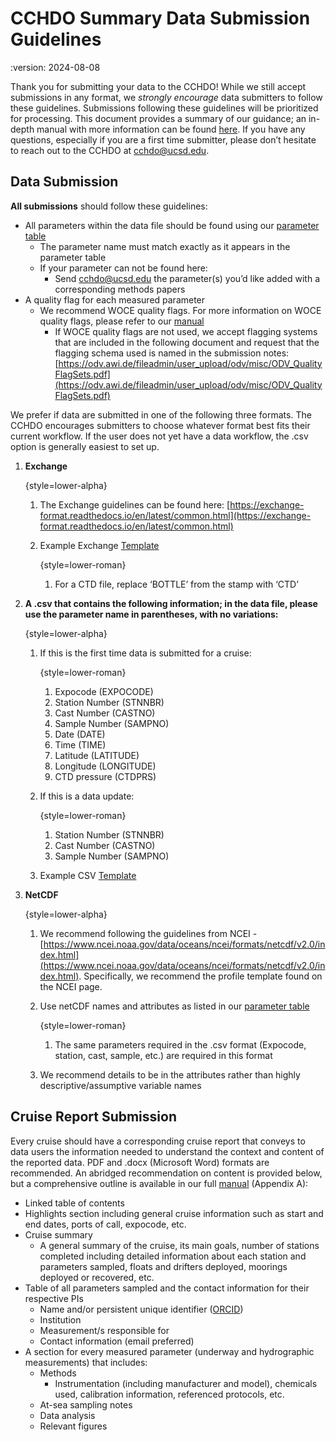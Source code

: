 # CCHDO Summary Data Submission Guidelines

:version: 2024-08-08

Thank you for submitting your data to the CCHDO!
While we still accept submissions in any format, we *strongly encourage* data submitters to follow these guidelines.
Submissions following these guidelines will be prioritized for processing.
This document provides a summary of our guidance; an in-depth manual with more information can be found [here][in_depth].
If you have any questions, especially if you are a first time submitter, please don’t hesitate to reach out to the CCHDO at [cchdo@ucsd.edu][cchdo_email].

## Data Submission
**All submissions** should follow these guidelines:

* All parameters within the data file should be found using our [parameter table][parameter_table]
  * The parameter name must match exactly as it appears in the parameter table
  * If your parameter can not be found here:
    * Send [cchdo@ucsd.edu][cchdo_email] the parameter(s) you’d like added with a corresponding methods papers
* A quality flag for each measured parameter
  * We recommend WOCE quality flags. For more information on WOCE quality flags, please refer to our [manual][in_depth]
     * If WOCE quality flags are not used, we accept flagging systems that are included in the following document and request that the flagging schema used is named in the submission notes: [https://odv.awi.de/fileadmin/user_upload/odv/misc/ODV_QualityFlagSets.pdf](https://odv.awi.de/fileadmin/user_upload/odv/misc/ODV_QualityFlagSets.pdf)

We prefer if data are submitted in one of the following three formats.
The CCHDO encourages submitters to choose whatever format best fits their current workflow.
If the user does not yet have a data workflow, the .csv option is generally easiest to set up.

1. **Exchange**

    {style=lower-alpha}
    1. The Exchange guidelines can be found here: [https://exchange-format.readthedocs.io/en/latest/common.html](https://exchange-format.readthedocs.io/en/latest/common.html)
    1. Example Exchange [Template][exchange_template]

        {style=lower-roman}
        1. For a CTD file, replace ‘BOTTLE’ from the stamp with ‘CTD’
1. **A .csv that contains the following information; in the data file, please use the parameter name in parentheses, with no variations:**

    {style=lower-alpha}
    1. If this is the first time data is submitted for a cruise:

        {style=lower-roman}
        1. Expocode (EXPOCODE)
        1. Station Number (STNNBR)
        1. Cast Number (CASTNO)
        1. Sample Number (SAMPNO)
        1. Date (DATE)
        1. Time (TIME)
        1. Latitude (LATITUDE)
        1. Longitude (LONGITUDE)
        1. CTD pressure (CTDPRS)

    1. If this is a data update:

        {style=lower-roman}
        1. Station Number (STNNBR)
        1. Cast Number (CASTNO)
        1. Sample Number (SAMPNO)

    1. Example CSV [Template][csv_template]
1. **NetCDF**

    {style=lower-alpha}
    1. We recommend following the guidelines from NCEI - [https://www.ncei.noaa.gov/data/oceans/ncei/formats/netcdf/v2.0/index.html](https://www.ncei.noaa.gov/data/oceans/ncei/formats/netcdf/v2.0/index.html).
       Specifically, we recommend the profile template found on the NCEI page.
    1. Use netCDF names and attributes as listed in our [parameter table][parameter_table]

        {style=lower-roman}
        1. The same parameters required in the .csv format (Expocode, station, cast, sample, etc.) are required in this format

    1. We recommend details to be in the attributes rather than highly descriptive/assumptive variable names

## Cruise Report Submission
Every cruise should have a corresponding cruise report that conveys to data users the information needed to understand the context and content of the reported data.
PDF and .docx (Microsoft Word) formats are recommended.
An abridged recommendation on content is provided below, but a comprehensive outline is available in our full [manual][in_depth] (Appendix A):

* Linked table of contents
* Highlights section including general cruise information such as start and end dates, ports of call, expocode, etc.
* Cruise summary
    * A general summary of the cruise, its main goals, number of stations completed including detailed information about each station and parameters sampled, floats and drifters deployed, moorings deployed or recovered, etc.
* Table of all parameters sampled and the contact information for their respective PIs
    * Name and/or persistent unique identifier ([ORCID](https://orcid.org/))
    * Institution
    * Measurement/s responsible for
    * Contact information (email preferred)
* A section for every measured parameter (underway and hydrographic measurements) that includes:
    * Methods
        * Instrumentation (including manufacturer and model), chemicals used, calibration information, referenced protocols, etc.
    * At-sea sampling notes
    * Data analysis
    * Relevant figures

[cchdo_email]: mailto:cchdo@ucsd.edu
[parameter_table]: https://exchange-format.readthedocs.io/en/latest/parameters.html
[in_depth]: submission_detailed
[exchange_template]: broken_link_in_source
[csv_template]: broken_link_fix_me_2